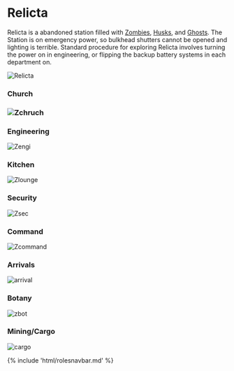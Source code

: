 # Relicta

Relicta is a abandoned station filled with [Zombies](Zombie.md), [Husks](Husk.md), and [Ghosts](Ghost.md). The Station is on emergency power, so bulkhead shutters cannot be opened and lighting is terrible. Standard procedure for exploring Relicta involves turning the power on in engineering, or flipping the backup battery systems in each department on.

![Relicta](Relicta.png)

### Church

### ![Zchruch](zchruch.png)



### Engineering
![Zengi](zengi.png)

### Kitchen

![Zlounge](zlounge.png)


### Security
![Zsec](zsec.png)

### Command

![Zcommand](zcommand.png)		

### Arrivals

![arrival](zarrivles.png)

###  Botany

![zbot](zbot.PNG)

### Mining/Cargo 

![cargo](zmining.PNG)



{% include 'html/rolesnavbar.md' %}